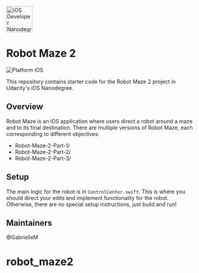 <img src="https://s3-us-west-1.amazonaws.com/udacity-content/degrees/catalog-images/nd003.png" alt="iOS Developer Nanodegree logo" height="70" >

# Robot Maze 2

![Platform iOS](https://img.shields.io/badge/nanodegree-iOS-blue.svg)

This repository contains starter code for the Robot Maze 2 project in Udacity's iOS Nanodegree.

## Overview

Robot Maze is an iOS application where users direct a robot around a maze and to its final destination. There are multiple versions of Robot Maze, each corresponding to different objectives:

- Robot-Maze-2-Part-1/
- Robot-Maze-2-Part-2/
- Robot-Maze-2-Part-3/

## Setup

The main logic for the robot is in `ControlCenter.swift`. This is where you should direct your edits and implement functionality for the robot. Otherwise, there are no special setup instructions, just build and run!

## Maintainers

@GabrielleM


# robot_maze2
